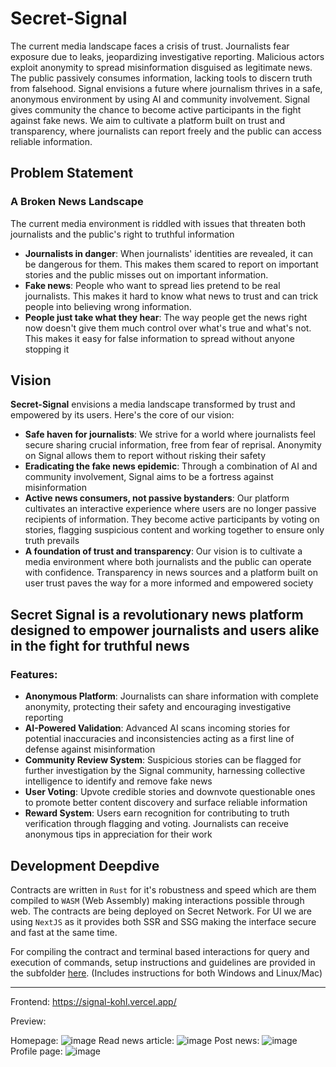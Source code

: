 # Secret-Signal

The current media landscape faces a crisis of trust. Journalists fear exposure due to leaks, jeopardizing investigative reporting. Malicious actors exploit anonymity to spread misinformation disguised as legitimate news. The public passively consumes information, lacking tools to discern truth from falsehood. Signal envisions a future where journalism thrives in a safe, anonymous environment by using AI and community involvement. Signal gives community the chance to become active participants in the fight against fake news. We aim to cultivate a platform built on trust and transparency, where journalists can report freely and the public can access reliable information.

## Problem Statement
### A Broken News Landscape
The current media environment is riddled with issues that threaten both journalists and the public's right to truthful information

- **Journalists in danger**: When journalists' identities are revealed, it can be dangerous for them. This makes them scared to report on important stories and the public misses out on important information.
- **Fake news**: People who want to spread lies pretend to be real journalists. This makes it hard to know what news to trust and can trick people into believing wrong information.
- **People just take what they hear**: The way people get the news right now doesn't give them much control over what's true and what's not. This makes it easy for false information to spread without anyone stopping it

## Vision
**Secret-Signal** envisions a media landscape transformed by trust and empowered by its users. Here's the core of our vision:

- **Safe haven for journalists**: We strive for a world where journalists feel secure sharing crucial information, free from fear of reprisal. Anonymity on Signal allows them to report without risking their safety
- **Eradicating the fake news epidemic**: Through a combination of AI and community involvement, Signal aims to be a fortress against misinformation
- **Active news consumers, not passive bystanders**: Our platform cultivates an interactive experience where users are no longer passive recipients of information. They become active participants by voting on stories, flagging suspicious content and working together to ensure only truth prevails
- **A foundation of trust and transparency**: Our vision is to cultivate a media environment where both journalists and the public can operate with confidence. Transparency in news sources and a platform built on user trust paves the way for a more informed and empowered society


## Secret Signal is a revolutionary news platform designed to empower journalists and users alike in the fight for truthful news

### Features:
- **Anonymous Platform**: Journalists can share information with complete anonymity, protecting their safety and encouraging investigative reporting
- **AI-Powered Validation**: Advanced AI scans incoming stories for potential inaccuracies and inconsistencies acting as a first line of defense against misinformation
- **Community Review System**: Suspicious stories can be flagged for further investigation by the Signal community, harnessing collective intelligence to identify and remove fake news
- **User Voting**: Upvote credible stories and downvote questionable ones to promote better content discovery and surface reliable information
- **Reward System**: Users earn recognition for contributing to truth verification through flagging and voting. Journalists can receive anonymous tips in appreciation for their work

## Development Deepdive

Contracts are written in `Rust` for it's robustness and speed which are them compiled to `WASM` (Web Assembly) making interactions possible through web. The contracts are being deployed on Secret Network. For UI we are using `NextJS` as it provides both SSR and SSG making the interface secure and fast at the same time.

For compiling the contract and terminal based interactions for query and execution of commands, setup instructions and guidelines are provided in the subfolder [here](https://github.com/ShivamAgarwal-code/secret-signal/tree/main/contract#readme). (Includes instructions for both Windows and Linux/Mac)

---

Frontend: https://signal-kohl.vercel.app/

Preview:

Homepage:
![image](https://github.com/KarthikS373/signal/assets/31801256/c1416487-ef28-4549-9fa7-6b1651f70730)
Read news article:
![image](https://github.com/KarthikS373/signal/assets/31801256/45fe3029-9849-4aeb-a0b0-c383ab277e7f)
Post news:
![image](https://github.com/KarthikS373/signal/assets/31801256/cba828a4-44ed-4a4c-85f1-65fa96ae81ae)
Profile page:
![image](https://github.com/KarthikS373/signal/assets/31801256/50631a28-b21d-4f83-9260-421bacdf74ad)
